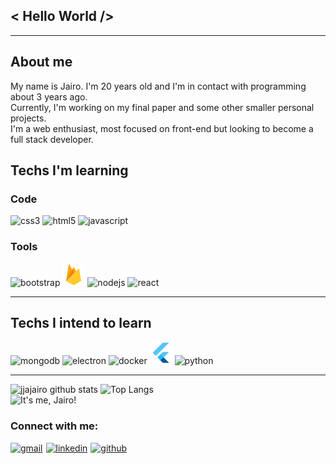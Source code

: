 ## < Hello World />

---

## About me

My name is Jairo. I'm 20 years old and I'm in contact with programming about 3 years ago. <br/> Currently, I'm working on my final paper and some other smaller personal projects. <br/> I'm a web enthusiast, most focused on front-end but looking to become a full stack developer. <br/>

## Techs I'm learning

### Code

<img alt="css3" src="https://icongr.am/devicon/css3-original.svg?size=36&color=currentColor" style="max-width:100%;"/>
<img alt="html5" src="https://icongr.am/devicon/html5-original.svg?size=36&color=currentColor" style="max-width:100%;"/>
<img alt="javascript" src="https://icongr.am/devicon/javascript-original.svg?size=36&color=currentColor" style="max-width:100%;"/>

### Tools

<img alt="bootstrap" src="https://icongr.am/devicon/bootstrap-plain.svg?size=36&color=8d30d9" style="max-width:100%;"/>
<img alt="firebase" width="36px" src="https://raw.githubusercontent.com/github/explore/80688e429a7d4ef2fca1e82350fe8e3517d3494d/topics/firebase/firebase.png" style="max-width:100%;"/>  
<img alt="nodejs" src="https://icongr.am/devicon/nodejs-original.svg?size=36&color=currentColor" style="max-width:100%;"/>
<img alt="react" src="https://icongr.am/devicon/react-original.svg?size=36&color=currentColor" style="max-width:100%;"/>

---

## Techs I intend to learn

<img alt="mongodb" src="https://icongr.am/devicon/mongodb-original.svg?size=36&color=currentColor" style="max-width:100%;"/>

<img alt="electron" src="https://icongr.am/devicon/electron-original.svg?size=36&color=currentColor" style="max-width:100%;"/>

<img alt="docker" src="https://icongr.am/devicon/docker-original.svg?size=36&color=currentColor" style="max-width:100%;"/>

<img alt="flutter" width="36px" src="https://raw.githubusercontent.com/github/explore/80688e429a7d4ef2fca1e82350fe8e3517d3494d/topics/flutter/flutter.png" style="max-width:100%;"/>

<img alt="python" src="https://icongr.am/devicon/python-original.svg?size=36&color=currentColor" style="max-width:100%;"/>

---

![jjajairo github stats](https://github-readme-stats.vercel.app/api?username=jjajairo&show_icons=true&theme=tokyonight) ![Top Langs](https://github-readme-stats.vercel.app/api/top-langs/?username=jjajairo&layout=compact&theme=tokyonight) <br/> <img src="https://komarev.com/ghpvc/?username=jjajairo&label=Visualiza%C3%A7%C3%B5es&color=gray&style=flat" alt="It's me, Jairo!" />

### Connect with me:

<!-- <a  href="https://www.linkedin.com/in/jairo-caetano-junior/" target="_blank">
  <img alt="gmail" src="https://icongr.am/material/linkedin.svg?size=36&color=currentColor" style="max-width:100%;"/>
</a>
<a  href="mailto:jairojunior841@gmail.com" target="_blank">
  <img alt="gmail" src="https://icongr.am/material/gmail.svg?size=36&color=currentColor" style="max-width:100%;"/>
</a> -->

<!-- <a  href="https://twitter.com/jja_jairo" target="_blank">
  <img alt="gmail" src="https://img.shields.io/twitter/follow/jja_jairo?style=social" style="max-width:100%;"/>
</a> -->

<div style="display: flex; flex-wrap: wrap;">

<a  href="mailto:jairojunior841@gmail.com" target="_blank" style="margin-right: 5px; text-align: center;">
  <img alt="gmail" src="https://img.shields.io/badge/-jairojunior841@gmail-red?style=flat-square&logo=Gmail&logoColor=white"/>
</a>

<a  href="https://www.linkedin.com/in/jairo-caetano-junior/" target="_blank" style="margin-right: 5px;">
  <img alt="linkedin" src="https://img.shields.io/badge/-Jairo_Caetano_Junior-blue?style=flat-square&logo=Linkedin&logoColor=white"/>
</a>

<a  href="https://github.com/jjajairo" target="_blank">
  <img alt="github" src="https://img.shields.io/github/followers/jjajairo?label=follow&style=social" style="max-width:100%;"/>
</a>

</div>

